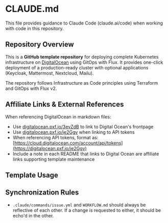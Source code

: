 # CLAUDE.md

This file provides guidance to Claude Code (claude.ai/code) when working with code in this repository.

## Repository Overview

This is a **GitHub template repository** for deploying complete Kubernetes infrastructure on [DigitalOcean](https://digitalocean.pxf.io/3evZdB) using GitOps with Flux. It provides one-click deployment of a production-ready cluster with optional applications (Keycloak, Mattermost, Nextcloud, Mailu).

The repository follows Infrastructure as Code principles using Terraform and GitOps with Flux v2.

## Affiliate Links & External References

When referencing DigitalOcean in markdown files:
- Use [digitalocean.pxf.io/3evZdB](https://digitalocean.pxf.io/3evZdB) to link to Digital Ocean's frontpage
- Use [digitalocean.pxf.io/je2Ggv](https://digitalocean.pxf.io/je2Ggv) when linking to API tokens
- When referencing API tokens, format as: [https://cloud.digitalocean.com/account/api/tokens](https://digitalocean.pxf.io/je2Ggv)
- Include a note in each README that links to Digital Ocean are affiliate links supporting template maintenance

## Template Usage

## Synchronization Rules
- `.claude/commands/issue.yml` and `WORKFLOW.md` should always be reflective of each other. If a change is requested to either, it should be echo'd in the other.